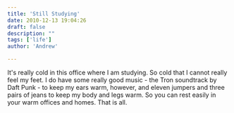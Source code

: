 ```yaml
---
title: 'Still Studying'
date: 2010-12-13 19:04:26
draft: false
description: ""
tags: ['life']
author: 'Andrew'

---
```


It's really cold in this office where I am studying. So cold that I cannot really feel my feet. I do have some really good music - the Tron soundtrack by Daft Punk - to keep my ears warm, however, and eleven jumpers and three pairs of jeans to keep my body and legs warm. So you can rest easily in your warm offices and homes. That is all.
